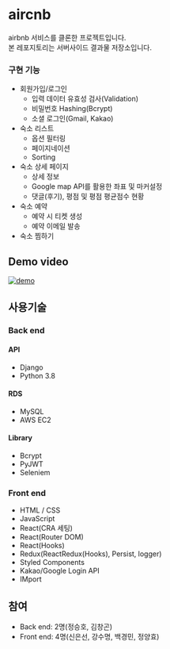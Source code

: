 # aircnb
airbnb 서비스를 클론한 프로젝트입니다.<br>본 레포지토리는 서버사이드 결과물 저장소입니다.

### 구현 기능
- 회원가입/로그인
  - 입력 데이터 유효성 검사(Validation)
  - 비밀번호 Hashing(Bcrypt)
  - 소셜 로그인(Gmail, Kakao)
- 숙소 리스트
  - 옵션 필터링
  - 페이지네이션
  - Sorting
- 숙소 상세 페이지
  - 상세 정보
  - Google map API를 활용한 좌표 및 마커설정
  - 댓글(후기), 평점 및 평점 평균점수 현황
- 숙소 예약
  - 예약 시 티켓 생성
  - 예약 이메일 발송
- 숙소 찜하기

## Demo video
[![demo](https://img.youtube.com/vi/-RkZ5UUSsRQ/maxresdefault.jpg)](https://www.youtube.com/watch?v=-RkZ5UUSsRQ)

## 사용기술

### Back end

#### API
- Django
- Python 3.8
#### RDS
- MySQL
- AWS EC2
#### Library
- Bcrypt
- PyJWT
- Seleniem

### Front end
- HTML / CSS
- JavaScript
- React(CRA 세팅)
- React(Router DOM)
- React(Hooks)
- Redux(ReactRedux(Hooks), Persist, logger)
- Styled Components
- Kakao/Google Login API
- IMport

## 참여
- Back end: 2명(정승호, 김창곤)
- Front end: 4명(신은선, 강수명, 백경민, 정양효)
